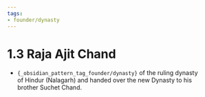 ```yaml
---
tags:
- founder/dynasty
---
```

   
# 1.3 Raja Ajit Chand   
* `{_obsidian_pattern_tag_founder/dynasty}` of the ruling dynasty of Hindur (Nalagarh) and handed over the new Dynasty to his brother Suchet Chand.